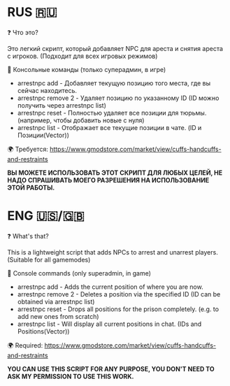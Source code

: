 RUS 🇷🇺
=
❓ Что это?

Это легкий скрипт, который добавляет NPC для ареста и снятия ареста с игроков. (Подходит для всех игровых режимов)


🌈 Консольные команды (только суперадмин, в игре)
- arrestnpc add - Добавляет текущую позицию того места, где вы сейчас находитесь.
- arrestnpc remove 2 - Удаляет позицию по указанному ID (ID можно получить через arrestnpc list)
- arrestnpc reset - Полностью удаляет все позиции для тюрьмы. (например, чтобы добавить новые с нуля)
- arrestnpc list - Отображает все текущие позиции в чате. (ID и Позиции(Vector)) 


🌍 Требуется:
https://www.gmodstore.com/market/view/cuffs-handcuffs-and-restraints

**ВЫ МОЖЕТЕ ИСПОЛЬЗОВАТЬ ЭТОТ СКРИПТ ДЛЯ ЛЮБЫХ ЦЕЛЕЙ, НЕ НАДО СПРАШИВАТЬ МОЕГО РАЗРЕШЕНИЯ НА ИСПОЛЬЗОВАНИЕ ЭТОЙ РАБОТЫ.**


ENG 🇺🇸/🇬🇧
=
❓ What's that?

This is a lightweight script that adds NPCs to arrest and unarrest players. (Suitable for all gamemodes)


🌈 Console commands (only superadmin, in game)

- arrestnpc add - Adds the current position of where you are now.
- arrestnpc remove 2 - Deletes a position via the specified ID (ID can be obtained via arrestnpc list)
- arrestnpc reset - Drops all positions for the prison completely. (e.g. to add new ones from scratch)
- arrestnpc list - Will display all current positions in chat. (IDs and Positions(Vector)) 


🌍 Required:
https://www.gmodstore.com/market/view/cuffs-handcuffs-and-restraints

**YOU CAN USE THIS SCRIPT FOR ANY PURPOSE, YOU DON'T NEED TO ASK MY PERMISSION TO USE THIS WORK.**
